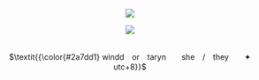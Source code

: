 <p align="center">
<img src="https://github.com/user-attachments/assets/fab88aaf-d72f-40de-b2b0-69fd5a354093">
<p align="center">
<img src="https://readme-typing-svg.demolab.com?font=Beth+Ellen&pause=1000&width=435&lines=but+when+harmonia+shines%2C+atlas+beholds+her.">
<p align="center">
<br> $\textit{{\color{#2a7dd1} windd　or　taryn　　she　/　they　　✦　　utc+8}}$ 
</p>
